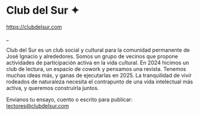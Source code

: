 # Club del Sur ✦

https://clubdelsur.com

_

Club del Sur es un club social y cultural para la comunidad permanente de José Ignacio y alrededores. Somos un grupo de vecinos que propone actividades de participación activa en la vida cultural. En 2024 hicimos un club de lectura, un espacio de cowork y pensamos una revista. Tenemos muchas ideas más, y ganas de ejecutarlas en 2025. La tranquilidad de vivir rodeados de naturaleza necesita el contrapunto de una vida intelectual más activa, y queremos construirla juntos.

Envianos tu ensayo, cuento o escrito para publicar: lectores@clubdelsur.com
